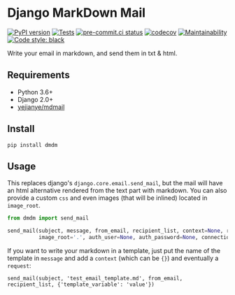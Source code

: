 #  Django MarkDown Mail

[![PyPI version](https://badge.fury.io/py/dmdm.svg)](https://pypi.org/project/dmdm)
[![Tests](https://github.com/nim65s/dmdm/actions/workflows/test.yml/badge.svg)](https://github.com/nim65s/dmdm/actions/workflows/test.yml)
[![pre-commit.ci status](https://results.pre-commit.ci/badge/github/nim65s/dmdm/master.svg)](https://results.pre-commit.ci/latest/github/nim65s/dmdm/master)
[![codecov](https://codecov.io/gh/nim65s/dmdm/branch/master/graph/badge.svg?token=CUHNXAVJPO)](https://codecov.io/gh/nim65s/dmdm)
[![Maintainability](https://api.codeclimate.com/v1/badges/6737a84239590ddc0d1e/maintainability)](https://codeclimate.com/github/nim65s/dmdm/maintainability)
[![Code style: black](https://img.shields.io/badge/code%20style-black-000000.svg)](https://github.com/psf/black)

Write your email in markdown, and send them in txt & html.

## Requirements

- Python 3.6+
- Django 2.0+
- [yejianye/mdmail](https://github.com/yejianye/mdmail)

## Install

`pip install dmdm`

## Usage

This replaces django's `django.core.email.send_mail`, but the mail will have an html alternative rendered from the text
part with markdown. You can also provide a custom `css` and even images (that will be inlined) located in `image_root`.


```python
from dmdm import send_mail

send_mail(subject, message, from_email, recipient_list, context=None, request=None, fail_silently=False, css=None,
          image_root='.', auth_user=None, auth_password=None, connection=None, reply_to=None)
```

If you want to write your markdown in a template, just put the name of the template in `message` and add a `context`
(which can be `{}`) and eventually a `request`:

```
send_mail(subject, 'test_email_template.md', from_email, recipient_list, {'template_variable': 'value'})
```
